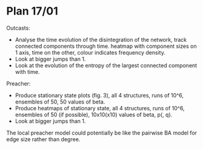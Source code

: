 # Plan 17/01

Outcasts:
* Analyse the time evolution of the disintegration of the network, track connected components through time. heatmap with component sizes on 1 axis, time on the other, colour indicates frequency density.
* Look at bigger jumps than 1.
* Look at the evolution of the entropy of the largest connected component with time.

Preacher: 
* Produce stationary state plots (fig. 3), all 4 structures, runs of 10^6, ensembles of 50, 50 values of beta.
* Produce heatmaps of stationary state, all 4 structures, runs of 10^6, ensembles of 50 (if possible), 10x10(x10) values of beta, p(, q).
* Look at bigger jumps than 1.


The local preacher model could potentially be like the pairwise BA model for edge size rather than degree.